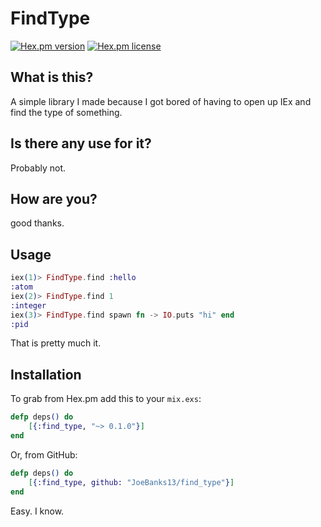 # FindType

[![Hex.pm version](https://img.shields.io/hexpm/v/find_type.svg)]()
[![Hex.pm license](https://img.shields.io/hexpm/l/find_type.svg)]()

## What is this?

A simple library I made because I got bored of having to open up IEx and find the type of something.

## Is there any use for it?

Probably not.

## How are you?

good thanks.

## Usage

```elixir
iex(1)> FindType.find :hello
:atom
iex(2)> FindType.find 1
:integer
iex(3)> FindType.find spawn fn -> IO.puts "hi" end
:pid
```

That is pretty much it.

## Installation

To grab from Hex.pm add this to your `mix.exs`:

```elixir
defp deps() do
    [{:find_type, "~> 0.1.0"}]
end
```

Or, from GitHub:

```elixir
defp deps() do
    [{:find_type, github: "JoeBanks13/find_type"}]
end
```

Easy. I know.
